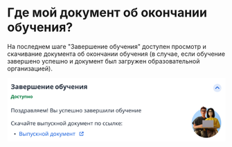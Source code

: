 # Где мой документ об окончании обучения?

На последнем шаге "Завершение обучения" доступен просмотр и скачивание документа об окончании обучения (в случае, если обучение завершено успешно и документ был загружен образовательной организацией).

![](<.gitbook/assets/image.png>)
